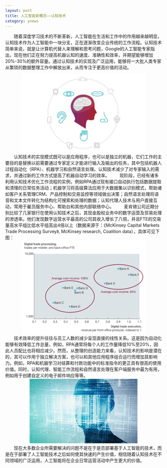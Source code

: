 ```yaml
---
layout: post
title: 人工智能新概念——认知技术
category: ynews
---
```


&emsp;&emsp;随着深度学习技术的不断革新，人工智能在生活和工作中的作用越来越明显，认知技术作为人工智能中一块分支，正在逐渐改变企业传统的工作流程。认知技术简单来说，就是让计算机代替人来理解和思考问题，Google的人工智能专家指出，现在他们正在努力提高机器认知的速度、准确性和效率，并期望能够增加20%-30%的额外容量。通过认知技术的实现及广泛运用，能够将一大批人类专家从繁琐的数据整理工作中解放出来，从而专注于更高价值的活动。     
<div align="center">
<img width="400" height="250" src="https://raw.githubusercontent.com/carrylaw/IMG/master/img/sucai32.png" />
</div>
&emsp;&emsp;认知技术的实现模式既可以是应用程序，也可以是独立的机器，它们工作的主要目的是替换以前需要通过专家定义才能进行输入及输出的任务，其中包括机器人过程自动化（RPA）、机器学习和自然语言处理。认知技术减少了对专家输入的需求，并通过新的工作方式提高了机器自动学习的效率。      
&emsp;&emsp;现阶段，已经有诸多利用认知技术优化工作流程的实例，例如RPA通过现有接口自动执行包括数据提取和清理的日常任务活动；机器学习将高级算法应用于大数据集以识别模式，帮助诸如客户关系管理CRM、产品控制和交易监控等领域做出决策；自然语言处理将语音和文本文件转化为结构化可搜索和处理的数据；认知代理人技术与用户直接互动，常用于雇员服务中心、帮助台和其他内部联络中心。       
&emsp;&emsp;麦肯锡公司近期分别比较了几家银行在使用认知技术之后，其现金股权业务中的数字运营及贸易处理的渗透率。他们发现数字运营水平最高的公司其收入增长了八倍，并且FTE的交易量高水平组比低水平组高出4倍以上（数据来源于：《McKinsey Capital Markets Trade Processing Survey》, McKinsey research, Coalition data），具体可见下图：       
<div align="center">
<img width="400" height="300" src="https://raw.githubusercontent.com/carrylaw/IMG/master/img/sucai33.png" />
</div>
&emsp;&emsp;技术效率的提升往往与员工人数的减少呈现直接的线性关系。这是因为自动化能够有效降低工作总量，例如，RPA通常将每个人的工作量降低10%至20%，因此人员配比也将相应减少。然而，从整理的创造能力来看，认知技术的影响是潜在的，其可以作用于独立解决方案，也可以和其他应用程序组合运行而增加其影响力。例如，RPA和机器学习对结算和付款功能中的标准指令的更正具有很高的使用价值。同时，认知代理、智能工作流程和自然语言处理在客户端服务中最为有用，例如用于创建自定义的电子邮件响应等等。       
<div align="center">
<img width="350" height="210" src="https://raw.githubusercontent.com/carrylaw/IMG/master/img/sucai34.png" />
</div>
&emsp;&emsp;现在大多数企业所需要解决的问题不是在于是否部署基于人工智能的技术，而是在于部署了人工智能技术之后如何使其快速的产生价值，相信随着认知技术在不同领域的广泛运用，人工智能将在企业日常运营活动中产生更大的价值。     
